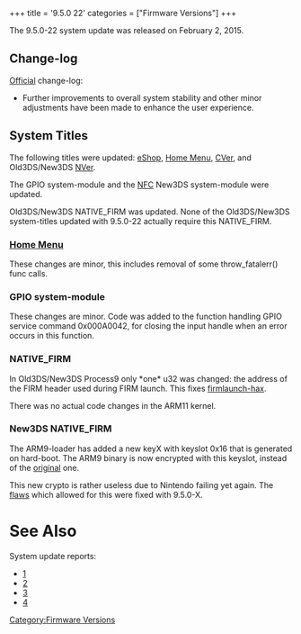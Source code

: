 +++
title = '9.5.0 22'
categories = ["Firmware Versions"]
+++

The 9.5.0-22 system update was released on February 2, 2015.

## Change-log

[Official](http://en-americas-support.nintendo.com/app/answers/detail/a_id/231)
change-log:

- Further improvements to overall system stability and other minor
  adjustments have been made to enhance the user experience.

## System Titles

The following titles were updated: [eShop](eShop "wikilink"), [Home
Menu](Home_Menu "wikilink"), [CVer](CVer "wikilink"), and Old3DS/New3DS
[NVer](NVer "wikilink").

The GPIO system-module and the [NFC](NFC_Services "wikilink") New3DS
system-module were updated.

Old3DS/New3DS NATIVE_FIRM was updated. None of the Old3DS/New3DS
system-titles updated with 9.5.0-22 actually require this NATIVE_FIRM.

### [Home Menu](Home_Menu "wikilink")

These changes are minor, this includes removal of some throw_fatalerr()
func calls.

### GPIO system-module

These changes are minor. Code was added to the function handling GPIO
service command 0x000A0042, for closing the input handle when an error
occurs in this function.

### NATIVE_FIRM

In Old3DS/New3DS Process9 only \*one\* u32 was changed: the address of
the FIRM header used during FIRM launch. This fixes
[firmlaunch-hax](3DS_System_Flaws#FIRM_Process9 "wikilink").

There was no actual code changes in the ARM11 kernel.

### New3DS NATIVE_FIRM

The ARM9-loader has added a new keyX with keyslot 0x16 that is generated
on hard-boot. The ARM9 binary is now encrypted with this keyslot,
instead of the [original](FIRM "wikilink") one.

This new crypto is rather useless due to Nintendo failing yet again. The
[flaws](3DS_System_Flaws "wikilink") which allowed for this were fixed
with 9.5.0-X.

# See Also

System update reports:

- [1](http://yls8.mtheall.com/ninupdates/reports.php?date=02-02-15_07-05-07&sys=ctr)
- [2](http://yls8.mtheall.com/ninupdates/reports.php?date=02-02-15_07-17-33&sys=ctr)
- [3](http://yls8.mtheall.com/ninupdates/reports.php?date=02-02-15_07-38-28&sys=ctr)
- [4](http://yls8.mtheall.com/ninupdates/reports.php?date=02-02-15_07-55-18&sys=ctr)

[Category:Firmware Versions](Category:Firmware_Versions "wikilink")
